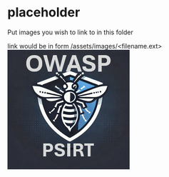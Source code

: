 # placeholder

Put images you wish to link to in this folder

link would be in form /assets/images/<filename.ext>
<img src="https://raw.githubusercontent.com/emergar07/www-project-psirt/main/assets/images/OWASPSIRT-LOGO.jpg" alt="OWASP PSIRT Logo" />
